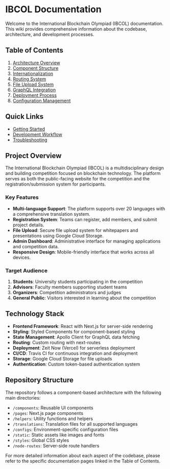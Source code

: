 # IBCOL Documentation

Welcome to the International Blockchain Olympiad (IBCOL) documentation. This wiki provides comprehensive information about the codebase, architecture, and development processes.

## Table of Contents

1. [Architecture Overview](./Architecture.md)
2. [Component Structure](./Components.md)
3. [Internationalization](./Internationalization.md)
4. [Routing System](./Routing.md)
5. [File Upload System](./FileUpload.md)
6. [GraphQL Integration](./GraphQL.md)
7. [Deployment Process](./Deployment.md)
8. [Configuration Management](./Configuration.md)

## Quick Links

- [Getting Started](./GettingStarted.md)
- [Development Workflow](./DevelopmentWorkflow.md)
- [Troubleshooting](./Troubleshooting.md)

## Project Overview

The International Blockchain Olympiad (IBCOL) is a multidisciplinary design and building competition focused on blockchain technology. The platform serves as both the public-facing website for the competition and the registration/submission system for participants.

### Key Features

- **Multi-language Support**: The platform supports over 20 languages with a comprehensive translation system.
- **Registration System**: Teams can register, add members, and submit project details.
- **File Upload**: Secure file upload system for whitepapers and presentations using Google Cloud Storage.
- **Admin Dashboard**: Administrative interface for managing applications and competition data.
- **Responsive Design**: Mobile-friendly interface that works across all devices.

### Target Audience

1. **Students**: University students participating in the competition
2. **Advisors**: Faculty members supporting student teams
3. **Organizers**: Competition administrators and judges
4. **General Public**: Visitors interested in learning about the competition

## Technology Stack

- **Frontend Framework**: React with Next.js for server-side rendering
- **Styling**: Styled Components for component-based styling
- **State Management**: Apollo Client for GraphQL data fetching
- **Routing**: Custom routing with next-routes
- **Deployment**: Zeit Now (Vercel) for serverless deployment
- **CI/CD**: Travis CI for continuous integration and deployment
- **Storage**: Google Cloud Storage for file uploads
- **Authentication**: Custom token-based authentication system

## Repository Structure

The repository follows a component-based architecture with the following main directories:

- `/components`: Reusable UI components
- `/pages`: Next.js page components
- `/helpers`: Utility functions and helpers
- `/translations`: Translation files for all supported languages
- `/configs`: Environment-specific configuration files
- `/static`: Static assets like images and fonts
- `/styles`: Global CSS styles
- `/node-routes`: Server-side route handlers

For more detailed information about each aspect of the codebase, please refer to the specific documentation pages linked in the Table of Contents.

